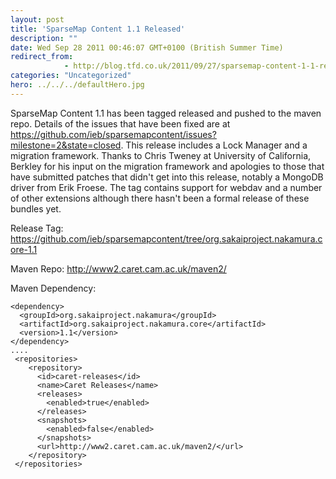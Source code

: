 ```yaml
---
layout: post
title: 'SparseMap Content 1.1 Released'
description: ""
date: Wed Sep 28 2011 00:46:07 GMT+0100 (British Summer Time)
redirect_from: 
            - http://blog.tfd.co.uk/2011/09/27/sparsemap-content-1-1-released/
categories: "Uncategorized"
hero: ../../../defaultHero.jpg
---
```

SparseMap Content 1.1 has been tagged released and pushed to the maven repo. Details of the issues that have been fixed are at <https://github.com/ieb/sparsemapcontent/issues?milestone=2&state=closed>. This release includes a Lock Manager and a migration framework. Thanks to Chris Tweney at University of California, Berkley for his input on the migration framework and apologies to those that have submitted patches that didn't get into this release, notably a MongoDB driver from Erik Froese. The tag contains support for webdav and a number of other extensions although there hasn't been a formal release of these bundles yet.

Release Tag: <https://github.com/ieb/sparsemapcontent/tree/org.sakaiproject.nakamura.core-1.1>

Maven Repo: <http://www2.caret.cam.ac.uk/maven2/>

Maven Dependency:

```
<dependency>
  <groupId>org.sakaiproject.nakamura</groupId>
  <artifactId>org.sakaiproject.nakamura.core</artifactId>
  <version>1.1</version>    
</dependency>
....
 <repositories>
    <repository>
      <id>caret-releases</id>
      <name>Caret Releases</name>
      <releases>
        <enabled>true</enabled>
      </releases>
      <snapshots>
        <enabled>false</enabled>
      </snapshots>
      <url>http://www2.caret.cam.ac.uk/maven2/</url>
    </repository>
 </repositories>
```
